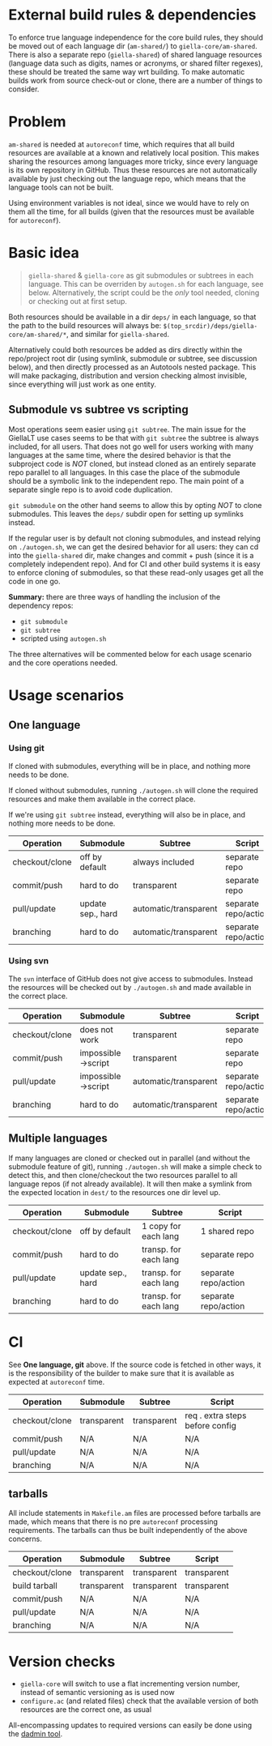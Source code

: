 # External build rules & dependencies

To enforce true language independence for the core build rules, they should be moved out of each language dir (`am-shared/`) to `giella-core/am-shared`. There is also a separate repo (`giella-shared`) of shared language resources (language data such as digits, names or acronyms, or shared filter regexes), these should be treated the same way wrt building. To make automatic builds work from source check-out or clone, there are a number of things to consider.

# Problem

`am-shared` is needed at `autoreconf` time, which requires that all build resources are available at a known and relatively local position. This makes sharing the resources among languages more tricky, since every language is its own repository in GitHub. Thus these resources are not automatically available by just checking out the language repo, which means that the language tools can not be built.

Using environment variables is not ideal, since we would have to rely on them all the time, for all builds (given that the resources must be available for `autoreconf`).

# Basic idea

> `giella-shared` & `giella-core` as git submodules or subtrees in each language. This can be overriden by `autogen.sh` for each language, see below. Alternatively, the script could be the *only* tool needed, cloning or checking out at first setup.

Both resources should be available in a dir `deps/` in each language, so that the path to the build resources will always be: `$(top_srcdir)/deps/giella-core/am-shared/*`, and similar for `giella-shared`.

Alternatively could both resources be added as dirs directly within the repo/project root dir (using symlink, submodule or subtree, see discussion below), and then directly processed as an Autotools nested package. This will make packaging, distribution and version checking almost invisible, since everything will just work as one entity.

## Submodule vs subtree vs scripting

Most operations seem easier using `git subtree`. The main issue for the GiellaLT use cases seems to be that with `git subtree` the subtree is always included, for all users. That does not go well for users working with many languages at the same time, where the desired behavior is that the subproject code is *NOT* cloned, but instead cloned as an entirely separate repo parallel to all languages. In this case the place of the submodule should be a symbolic link to the independent repo. The main point of a separate single repo is to avoid code duplication.

`git submodule` on the other hand seems to allow this by opting *NOT* to clone submodules. This leaves the `deps/` subdir open for setting up symlinks instead.

If the regular user is by default not cloning submodules, and instead relying on `./autogen.sh`, we can get the desired behavior for all users: they can cd into the `giella-shared` dir, make changes and commit + push (since it is a completely independent repo). And for CI and other build systems it is easy to enforce cloning of submodules, so that these read-only usages get all the code in one go.

**Summary:** there are three ways of handling the inclusion of the dependency repos: 

- `git submodule`
- `git subtree`
- scripted using `autogen.sh`

The three alternatives will be commented below for each usage scenario and the core operations needed.

# Usage scenarios

## One language

### Using git

If cloned with submodules, everything will be in place, and nothing more needs to be done.

If cloned without submodules, running `./autogen.sh` will clone the required resources and make them available in the correct place.

If we're using `git subtree` instead, everything will also be in place, and nothing more needs to be done.

| Operation      | Submodule           | Subtree               | Script               |
| -------------- | ------------------- | --------------------- | -------------------- |
| checkout/clone | off by default      | always included       | separate repo        |
| commit/push    | hard to do          | transparent           | separate repo        |
| pull/update    | update sep., hard   | automatic/transparent | separate repo/action |
| branching      | hard to do          | automatic/transparent | separate repo/action |

### Using svn

The `svn` interface of GitHub does not give access to submodules. Instead the resources will be checked out by `./autogen.sh` and made available in the correct place.

| Operation      | Submodule           | Subtree               | Script               |
| -------------- | ------------------- | --------------------- | -------------------- |
| checkout/clone | does not work       | transparent           | separate repo        |
| commit/push    | impossible->script  | transparent           | separate repo        |
| pull/update    | impossible->script  | automatic/transparent | separate repo/action |
| branching      | hard to do          | automatic/transparent | separate repo/action |

## Multiple languages

If many languages are cloned or checked out in parallel (and without the submodule feature of git), running `./autogen.sh` will make a simple check to detect this, and then clone/checkout the two resources parallel to all language repos (if not already available). It will then make a symlink from the expected location in `dest/` to the resources one dir level up.

| Operation      | Submodule           | Subtree               | Script               |
| -------------- | ------------------- | --------------------- | -------------------- |
| checkout/clone | off by default      | 1 copy for each lang  | 1 shared repo        |
| commit/push    | hard to do          | transp. for each lang | separate repo        |
| pull/update    | update sep., hard   | transp. for each lang | separate repo/action |
| branching      | hard to do          | transp. for each lang | separate repo/action |

# CI

See **One language, git** above. If the source code is fetched in other ways, it is the responsibility of the builder to make sure that it is available as expected at `autoreconf` time.

| Operation      | Submodule   | Subtree     | Script                          |
| -------------- | ----------- | ----------- | ------------------------------- |
| checkout/clone | transparent | transparent | req . extra steps before config |
| commit/push    | N/A         | N/A         | N/A                             |
| pull/update    | N/A         | N/A         | N/A                             |
| branching      | N/A         | N/A         | N/A                             |

## tarballs

All include statements in `Makefile.am` files are processed before tarballs are made, which means that there is no pre `autoreconf` processing requirements. The tarballs can thus be built independently of the above concerns.

| Operation      | Submodule   | Subtree     | Script      |
| -------------- | ----------- | ----------- | ----------- |
| checkout/clone | transparent | transparent | transparent |
| build tarball  | transparent | transparent | transparent |
| commit/push    | N/A         | N/A         | N/A         |
| pull/update    | N/A         | N/A         | N/A         |
| branching      | N/A         | N/A         | N/A         |

# Version checks

* `giella-core` will switch to use a flat incrementing version number, instead of semantic versioning as is used now
* `configure.ac` (and related files) check that the available version of both resources are the correct one, as usual

All-encompassing updates to required versions can easily be done using the [dadmin tool](https://github.com/divvun/project-dadmin/).
